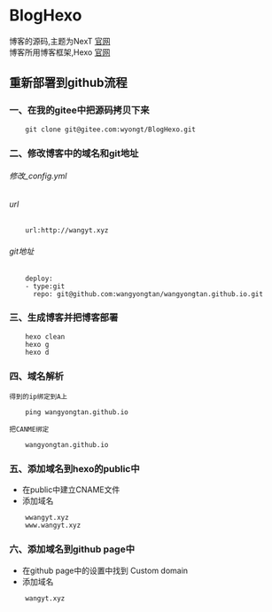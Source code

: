 # BlogHexo

博客的源码,主题为NexT  [官网](http://theme-next.iissnan.com/)  
博客所用博客框架,Hexo  [官网](https://hexo.io/zh-cn/)  

## 重新部署到github流程

### 一、在我的gitee中把源码拷贝下来

```
    git clone git@gitee.com:wyongt/BlogHexo.git
```

### 二、修改博客中的域名和git地址

######  修改_config.yml
######  url

```
    url:http://wangyt.xyz
```

###### git地址

```
    deploy:
    - type:git
      repo: git@github.com:wangyongtan/wangyongtan.github.io.git
```



### 三、生成博客并把博客部署

```
    hexo clean
    hexo g 
    hexo d
```

### 四、域名解析
    得到的ip绑定到A上

```
    ping wangyongtan.github.io 
```

    把CANME绑定

```
    wangyongtan.github.io
```

### 五、添加域名到hexo的public中
- 在public中建立CNAME文件
- 添加域名
```
    wwangyt.xyz
    www.wangyt.xyz
```

### 六、添加域名到github page中

- 在github page中的设置中找到 Custom domain
- 添加域名 

``` 
    wangyt.xyz
```


